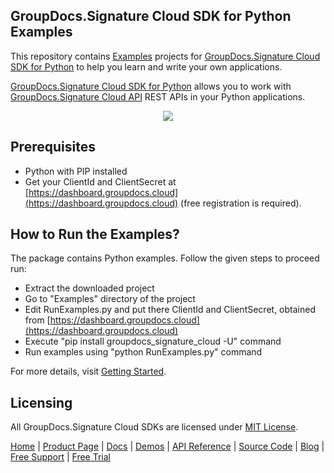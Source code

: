 ## GroupDocs.Signature Cloud SDK for Python Examples
This repository contains [Examples](Examples) projects for [GroupDocs.Signature Cloud SDK for Python](https://github.com/groupdocs-signature-cloud/groupdocs-signature-cloud-python) to help you learn and write your own applications.

[GroupDocs.Signature Cloud SDK for Python](https://products.groupdocs.cloud/signature/python) allows you to work with [GroupDocs.Signature Cloud API](https://products.groupdocs.cloud/signature) REST APIs in your Python applications.

<p align="center">
  <a title="Download complete GroupDocs.Signature Cloud SDK Python Example source code" href="https://github.com/groupdocs-signature-cloud/groupdocs-signature-cloud-python-samples/archive/master.zip">
	<img src="https://raw.github.com/AsposeExamples/java-examples-dashboard/master/images/downloadZip-Button-Large.png" />
  </a>
</p>

## Prerequisites

+ Python with PIP installed
+ Get your ClientId and ClientSecret at [https://dashboard.groupdocs.cloud](https://dashboard.groupdocs.cloud) (free registration is required).

## How to Run the Examples?

The package contains Python examples. Follow the given steps to proceed run:

+ Extract the downloaded project
+ Go to "Examples" directory of the project
+ Edit RunExamples.py and put there ClientId and ClientSecret, obtained from [https://dashboard.groupdocs.cloud](https://dashboard.groupdocs.cloud)
+ Execute "pip install groupdocs_signature_cloud -U" command
+ Run examples using "python RunExamples.py" command

For more details, visit  [Getting Started](https://docs.groupdocs.cloud/signature/getting-started/).

## Licensing
All GroupDocs.Signature Cloud SDKs are licensed under [MIT License](LICENSE).

[Home](https://www.groupdocs.cloud/) | [Product Page](https://products.groupdocs.cloud/signature/python) | [Docs](https://docs.groupdocs.cloud/signature/) | [Demos](https://products.groupdocs.app/signature/family) | [API Reference](https://apireference.groupdocs.cloud/signature/) | [Source Code](https://github.com/groupdocs-signature-cloud/groupdocs-signature-cloud-python) | [Blog](https://blog.groupdocs.cloud/category/signature/) | [Free Support](https://forum.groupdocs.cloud/c/signature) | [Free Trial](https://purchase.groupdocs.cloud/trial)
